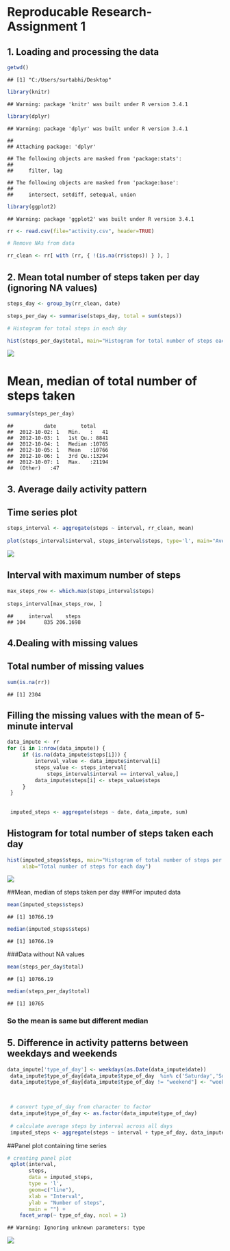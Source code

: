 # Reproducable Research- Assignment 1



## 1. Loading and processing the data


```r
getwd()
```

```
## [1] "C:/Users/surtabhi/Desktop"
```

```r
library(knitr)
```

```
## Warning: package 'knitr' was built under R version 3.4.1
```

```r
library(dplyr)
```

```
## Warning: package 'dplyr' was built under R version 3.4.1
```

```
## 
## Attaching package: 'dplyr'
```

```
## The following objects are masked from 'package:stats':
## 
##     filter, lag
```

```
## The following objects are masked from 'package:base':
## 
##     intersect, setdiff, setequal, union
```

```r
library(ggplot2)
```

```
## Warning: package 'ggplot2' was built under R version 3.4.1
```

```r
rr <- read.csv(file="activity.csv", header=TRUE)

# Remove NAs from data

rr_clean <- rr[ with (rr, { !(is.na(rr$steps)) } ), ]
```

## 2. Mean total number of steps taken per day (ignoring NA values)


```r
steps_day <- group_by(rr_clean, date)

steps_per_day <- summarise(steps_day, total = sum(steps))

# Histogram for total steps in each day

hist(steps_per_day$total, main="Histogram for total number of steps each day", xlab="Total steps in one day")
```

![](RR_Project1_files/figure-html/unnamed-chunk-2-1.png)<!-- -->

# Mean, median of total number of steps taken

```r
summary(steps_per_day)
```

```
##          date        total      
##  2012-10-02: 1   Min.   :   41  
##  2012-10-03: 1   1st Qu.: 8841  
##  2012-10-04: 1   Median :10765  
##  2012-10-05: 1   Mean   :10766  
##  2012-10-06: 1   3rd Qu.:13294  
##  2012-10-07: 1   Max.   :21194  
##  (Other)   :47
```

## 3. Average daily activity pattern
## Time series plot


```r
steps_interval <- aggregate(steps ~ interval, rr_clean, mean)
 
plot(steps_interval$interval, steps_interval$steps, type='l', main="Average daily activity pattern", xlab="Interval", ylab="Average number of steps")
```

![](RR_Project1_files/figure-html/unnamed-chunk-4-1.png)<!-- -->

## Interval with maximum number of steps

```r
max_steps_row <- which.max(steps_interval$steps)
 
steps_interval[max_steps_row, ]
```

```
##     interval    steps
## 104      835 206.1698
```

## 4.Dealing with missing values

## Total number of missing values

```r
sum(is.na(rr))
```

```
## [1] 2304
```

## Filling the missing values with the mean of 5-minute interval

```r
data_impute <- rr
for (i in 1:nrow(data_impute)) {
     if (is.na(data_impute$steps[i])) {
         interval_value <- data_impute$interval[i]
         steps_value <- steps_interval[
             steps_interval$interval == interval_value,]
         data_impute$steps[i] <- steps_value$steps
     }
 }
 
 
 imputed_steps <- aggregate(steps ~ date, data_impute, sum)
```

## Histogram for total number of steps taken each day

```r
hist(imputed_steps$steps, main="Histogram of total number of steps per day (imputed)", 
     xlab="Total number of steps for each day")
```

![](RR_Project1_files/figure-html/unnamed-chunk-8-1.png)<!-- -->

##Mean, median of steps taken per day
###For imputed data

```r
mean(imputed_steps$steps)
```

```
## [1] 10766.19
```

```r
median(imputed_steps$steps)
```

```
## [1] 10766.19
```
###Data without NA values

```r
mean(steps_per_day$total)
```

```
## [1] 10766.19
```

```r
median(steps_per_day$total)
```

```
## [1] 10765
```
### So the mean is same but different median

## 5. Difference in activity patterns between weekdays and weekends


```r
data_impute['type_of_day'] <- weekdays(as.Date(data_impute$date))
 data_impute$type_of_day[data_impute$type_of_day  %in% c('Saturday','Sunday') ] <- "weekend"
 data_impute$type_of_day[data_impute$type_of_day != "weekend"] <- "weekday"
 


 # convert type_of_day from character to factor
 data_impute$type_of_day <- as.factor(data_impute$type_of_day)
 
 # calculate average steps by interval across all days
 imputed_steps <- aggregate(steps ~ interval + type_of_day, data_impute, mean)
```

##Panel plot containing time series

```r
# creating panel plot
 qplot(interval, 
       steps, 
       data = imputed_steps, 
       type = 'l', 
       geom=c("line"),
       xlab = "Interval", 
       ylab = "Number of steps", 
       main = "") +
    facet_wrap(~ type_of_day, ncol = 1)
```

```
## Warning: Ignoring unknown parameters: type
```

![](RR_Project1_files/figure-html/unnamed-chunk-12-1.png)<!-- -->


